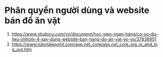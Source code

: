 # Phân quyền người dùng và website bán đồ ăn vặt

1. https://www.studocu.com/vn/document/hoc-vien-ngan-hang/co-so-du-lieu-i/nhom-4-xay-dung-website-ban-hang-do-an-vat-yo-yo/37836951
2. https://www.tutorialspoint.com/asp.net_core/asp.net_core_log_in_and_log_out.htm
